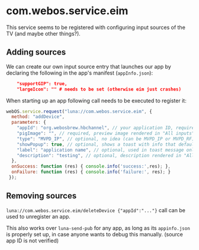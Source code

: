 # com.webos.service.eim

This service seems to be registered with configuring input sources of the TV (and maybe other things?).

## Adding sources

We can create our own input source entry that launches our app by declaring the following in the app's manifest (`appInfo.json`):

```json
    "supportGIP": true,
    "largeIcon": "" # needs to be set (otherwise eim just crashes)
```

When starting up an app following call needs to be executed to register it:

```js
webOS.service.request("luna://com.webos.service.eim", {
  method: "addDevice",
  parameters: {
    "appId": "org.webosbrew.hbchannel", // your application ID, required
    "pigImage": "", // required, preview image rendered in "All inputs", relative to main application directory, can be just an empty string
    "type": "MVPD_IP", // optional, no idea (can be MVPD_IP or MVPD_RF)
    "showPopup": true, // optional, shows a toast with info that default input has been changed to label
    "label": "application name", // optional, used in toast message only
    "description": "testing", // optional, description rendered in "All inputs"
  },
  onSuccess: function (res) { console.info('success:',res); },
  onFailure: function (res) { console.info('failure:', res); }
 });
 ```

## Removing sources

`luna://com.webos.service.eim/deleteDevice {"appId":"..."}` call can be used to unregister an app.

This also works over `luna-send-pub` for any app, as long as its `appinfo.json` is properly set up, in case anyone wants to debug this manually. (source app ID is not verified)